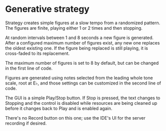 # Generative strategy
Strategy creates simple figures at a slow tempo from a randomized pattern. The figures are finite, playing either 1 or 2 times and then stopping. 

At random intervals between 1 and 8 seconds a new figure is generated. After a configured maximum number of figures exist, any new one replaces the oldest existing one. If the figure being replaced is still playing, it is cross-faded to its replacement. 

The maximum number of figures is set to 8 by default, but can be changed in the first line of code. 

Figures are generated using notes selected from the leading whole tone scale, root at E♭, and those settings can be customized in the second line of code.

The GUI is a simple Play/Stop button. If Stop is pressed, the text changes to Stopping and the control is disabled while resources are being cleaned up before it changes back to Play and is enabled again.

There's no Record button on this one; use the IDE's UI for the server recording if desired.

